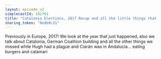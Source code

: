 ```yaml
---
layout: episode_v2
simplecastId: 102761
title: "Catalonia Elections, 2017 Recap and all the little things that happened while we were away!"
sharing_token: "8edb9c31"
---
```


Previously in Europe, 2017! We look at the year that just happened, also we talk about Catalonia, German Coalition building and all the other things we missed while Hugh had a plague and Ciarán was in Andalucia... eating burgers and calamari
